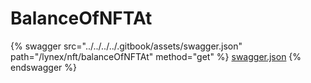 # BalanceOfNFTAt

{% swagger src="../../../../.gitbook/assets/swagger.json" path="/lynex/nft/balanceOfNFTAt" method="get" %}
[swagger.json](../../../../.gitbook/assets/swagger.json)
{% endswagger %}
